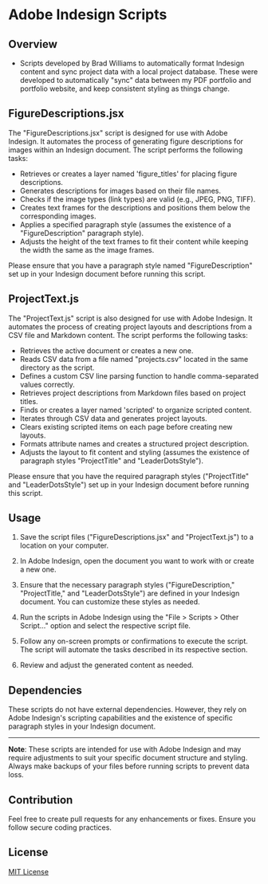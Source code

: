 # Adobe Indesign Scripts 

## Overview

- Scripts developed by Brad Williams to automatically format Indesign content and sync project data with a local project database. These were developed to automatically "sync" data between my PDF portfolio and portfolio website, and keep consistent styling as things change.

## FigureDescriptions.jsx

The "FigureDescriptions.jsx" script is designed for use with Adobe Indesign. It automates the process of generating figure descriptions for images within an Indesign document. The script performs the following tasks:

- Retrieves or creates a layer named 'figure_titles' for placing figure descriptions.
- Generates descriptions for images based on their file names.
- Checks if the image types (link types) are valid (e.g., JPEG, PNG, TIFF).
- Creates text frames for the descriptions and positions them below the corresponding images.
- Applies a specified paragraph style (assumes the existence of a "FigureDescription" paragraph style).
- Adjusts the height of the text frames to fit their content while keeping the width the same as the image frames.

Please ensure that you have a paragraph style named "FigureDescription" set up in your Indesign document before running this script.

## ProjectText.js

The "ProjectText.js" script is also designed for use with Adobe Indesign. It automates the process of creating project layouts and descriptions from a CSV file and Markdown content. The script performs the following tasks:

- Retrieves the active document or creates a new one.
- Reads CSV data from a file named "projects.csv" located in the same directory as the script.
- Defines a custom CSV line parsing function to handle comma-separated values correctly.
- Retrieves project descriptions from Markdown files based on project titles.
- Finds or creates a layer named 'scripted' to organize scripted content.
- Iterates through CSV data and generates project layouts.
- Clears existing scripted items on each page before creating new layouts.
- Formats attribute names and creates a structured project description.
- Adjusts the layout to fit content and styling (assumes the existence of paragraph styles "ProjectTitle" and "LeaderDotsStyle").

Please ensure that you have the required paragraph styles ("ProjectTitle" and "LeaderDotsStyle") set up in your Indesign document before running this script.

## Usage

1. Save the script files ("FigureDescriptions.jsx" and "ProjectText.js") to a location on your computer.

2. In Adobe Indesign, open the document you want to work with or create a new one.

3. Ensure that the necessary paragraph styles ("FigureDescription," "ProjectTitle," and "LeaderDotsStyle") are defined in your Indesign document. You can customize these styles as needed.

4. Run the scripts in Adobe Indesign using the "File > Scripts > Other Script..." option and select the respective script file.

5. Follow any on-screen prompts or confirmations to execute the script. The script will automate the tasks described in its respective section.

6. Review and adjust the generated content as needed.

## Dependencies

These scripts do not have external dependencies. However, they rely on Adobe Indesign's scripting capabilities and the existence of specific paragraph styles in your Indesign document.


---

**Note**: These scripts are intended for use with Adobe Indesign and may require adjustments to suit your specific document structure and styling. Always make backups of your files before running scripts to prevent data loss.


## Contribution

Feel free to create pull requests for any enhancements or fixes. Ensure you follow secure coding practices.

## License

[MIT License](LICENSE.md)
